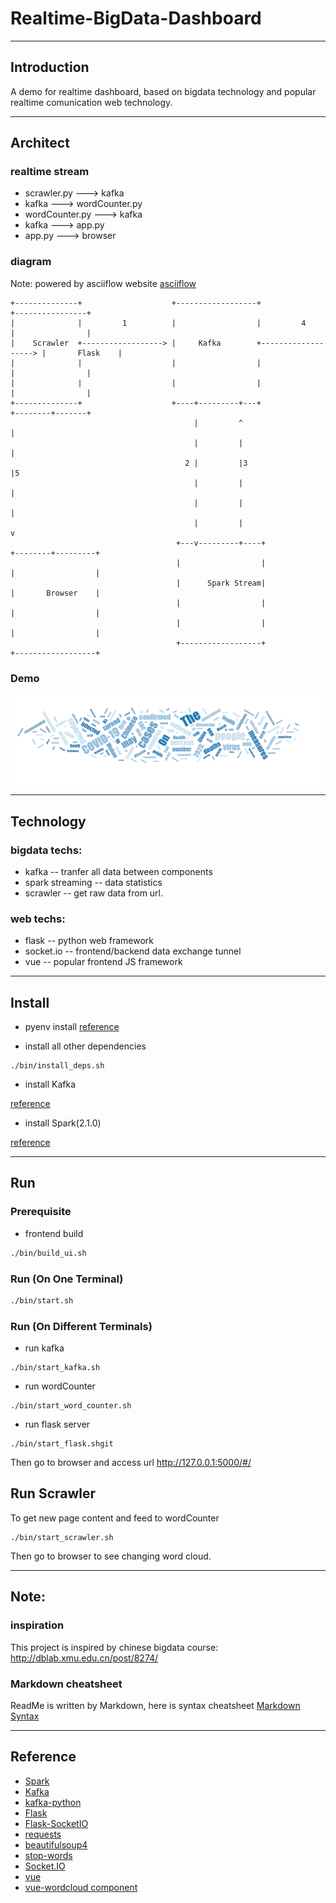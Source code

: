 # Realtime-BigData-Dashboard

---
## Introduction
A demo for realtime dashboard, based on bigdata technology and popular realtime comunication web technology.

---
## Architect

### realtime stream
- scrawler.py ---> kafka
- kafka ---> wordCounter.py
- wordCounter.py ---> kafka
- kafka ---> app.py
- app.py ---> browser

### diagram

Note: powered by asciiflow website [asciiflow](http://asciiflow.com/)

```
+--------------+                    +------------------+                     +----------------+
|              |         1          |                  |         4           |                |
|    Scrawler  +------------------> |     Kafka        +-------------------> |       Flask    |
|              |                    |                  |                     |                |
|              |                    |                  |                     |                |
+--------------+                    +----+---------+---+                     +--------+-------+
                                         |         ^                                  |
                                         |         |                                  |
                                       2 |         |3                                 |5
                                         |         |                                  |
                                         |         |                                  |
                                         |         |                                  v
                                     +---v---------+----+                    +--------+---------+
                                     |                  |                    |                  |
                                     |      Spark Stream|                    |       Browser    |
                                     |                  |                    |                  |
                                     |                  |                    |                  |
                                     +------------------+                    +------------------+

```

### Demo

![demo](wordCloud.png)

---
## Technology
### bigdata techs:
* kafka -- tranfer all data between components
* spark streaming -- data statistics
* scrawler -- get raw data from url.


### web techs:
* flask -- python web framework
* socket.io -- frontend/backend data exchange tunnel
* vue -- popular frontend JS framework

---
## Install

- pyenv install
[reference](https://github.com/pyenv/pyenv#installation)

- install all other dependencies

```
./bin/install_deps.sh
```

- install Kafka

[reference](http://dblab.xmu.edu.cn/blog/1096-2/)

- install Spark(2.1.0)

[reference](http://dblab.xmu.edu.cn/blog/1307-2/)

---
## Run

### Prerequisite

- frontend build

```bash
./bin/build_ui.sh
```

### Run (On One Terminal)

```bash
./bin/start.sh
```

### Run (On Different Terminals)
- run kafka

```
./bin/start_kafka.sh
```

- run wordCounter

```
./bin/start_word_counter.sh
```

- run flask server

```
./bin/start_flask.shgit 
```

Then go to browser and access url 
http://127.0.0.1:5000/#/


## Run Scrawler 

To get new page content and feed to wordCounter

```
./bin/start_scrawler.sh
```

Then go to browser to see changing word cloud.


---
## Note:
### inspiration
This project is inspired by chinese bigdata course:
http://dblab.xmu.edu.cn/post/8274/

### Markdown cheatsheet
ReadMe is written by Markdown, here is syntax cheatsheet [Markdown Syntax](https://www.markdown.xyz/cheat-sheet/)

---
## Reference
- [Spark](http://spark.apache.org/docs/2.1.0/)
- [Kafka](http://kafka.apache.org/)
- [kafka-python](https://pypi.org/project/kafka-python/)
- [Flask](https://flask.palletsprojects.com/en/1.1.x/)
- [Flask-SocketIO](https://flask-socketio.readthedocs.io/en/latest/)
- [requests](https://2.python-requests.org/en/master/)
- [beautifulsoup4](https://pypi.org/project/beautifulsoup4/)
- [stop-words](https://pypi.org/project/stop-words/)
- [Socket.IO](https://socket.io/)
- [vue](https://vuejs.org/v2/guide/)
- [vue-wordcloud component](https://github.com/feifang/vue-wordcloud)
